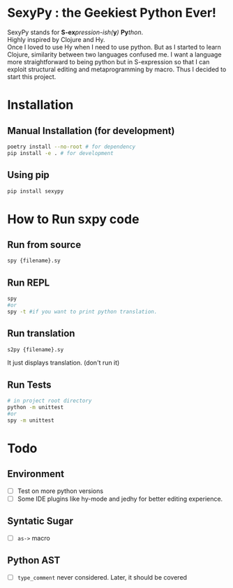 # SexyPy : the Geekiest Python Ever!
SexyPy stands for **S-ex**_pression-ish(_**y**_)_ **Py**_thon_.   
Highly inspired by Clojure and Hy.   
Once I loved to use Hy when I need to use python. But as I started to learn Clojure, similarity between two languages confused me. I want a language more straightforward to being python but in S-expression so that I can exploit structural editing and metaprogramming by macro. Thus I decided to start this project.
# Installation
## Manual Installation (for development)
```bash
poetry install --no-root # for dependency
pip install -e . # for development
```
## Using pip
```bash
pip install sexypy
```

# How to Run sxpy code
## Run from source
```bash
spy {filename}.sy
```

## Run REPL
```bash
spy
#or
spy -t #if you want to print python translation.
```

## Run translation
```bash
s2py {filename}.sy
```
It just displays translation. (don't run it)

## Run Tests
```bash
# in project root directory
python -m unittest
#or
spy -m unittest
```


# Todo
## Environment
- [ ] Test on more python versions
- [ ] Some IDE plugins like hy-mode and jedhy for better editing experience.
## Syntatic Sugar
- [ ] `as->` macro
## Python AST
- [ ] `type_comment` never considered. Later, it should be covered
